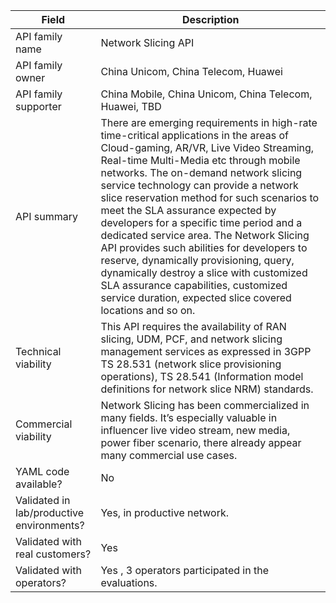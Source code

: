 | **Field** | Description | 
| ---- | ----- |
| API family name | Network Slicing API | 
| API family owner | China Unicom, China Telecom, Huawei |
| API family supporter | China Mobile, China Unicom, China Telecom, Huawei, TBD |
| API summary | There are emerging requirements in high-rate time-critical applications in the areas of Cloud-gaming, AR/VR, Live Video Streaming, Real-time Multi-Media etc through mobile networks. The on-demand network slicing service technology can provide a network slice reservation method for such scenarios to meet the SLA assurance expected by developers for a specific time period and a dedicated service area. The Network Slicing API provides such abilities for developers to reserve, dynamically provisioning, query, dynamically destroy a slice with customized SLA assurance capabilities, customized service duration, expected slice covered locations and so on. |
| Technical viability | This API requires the availability of RAN slicing, UDM, PCF, and network slicing management services as expressed in 3GPP TS 28.531 (network slice provisioning operations), TS 28.541 (Information model definitions for network slice NRM) standards.|
| Commercial viability | Network Slicing has been commercialized in many fields. It’s especially valuable in influencer live video stream, new media, power fiber scenario, there already appear many commercial use cases.| 
| YAML code available? | No |
| Validated in lab/productive environments? | Yes, in productive network. |
| Validated with real customers? | Yes |
| Validated with operators? | Yes , 3 operators participated in the evaluations. |
